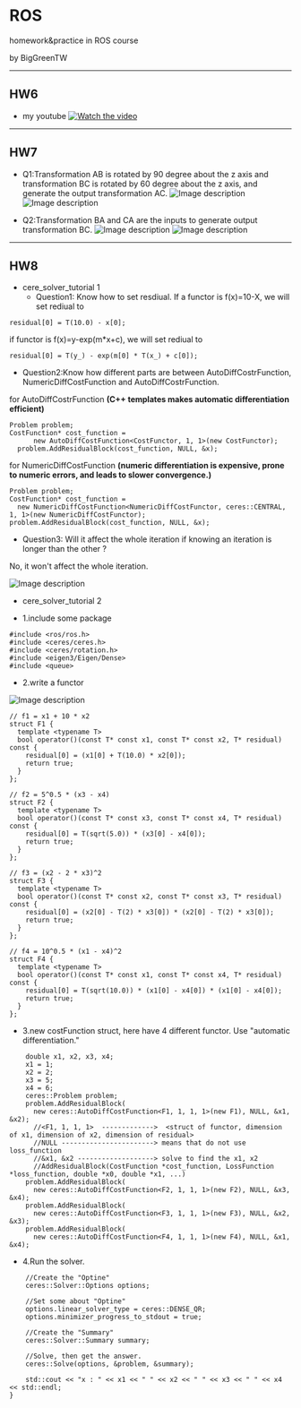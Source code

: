 # ROS
homework&amp;practice in ROS course

by BigGreenTW

---
## HW6
- my youtube
[![Watch the video](https://img.youtube.com/vi/cV2PwPAWOXM/maxresdefault.jpg)](https://youtu.be/cV2PwPAWOXM)

---
## HW7
- Q1:Transformation AB is rotated by 90 degree about the z axis and transformation BC is rotated by 60 degree about the z axis, and generate the output transformation AC.
![Image description](https://github.com/biggreentw/ROS/blob/master/source/HW7_P1-2.jpg)
![Image description](https://github.com/biggreentw/ROS/blob/master/source/HW7_P1.JPG)

- Q2:Transformation BA and CA are the inputs to generate output transformation BC.
![Image description](https://github.com/biggreentw/ROS/blob/master/source/HW7_P2-2.jpg)
![Image description](https://github.com/biggreentw/ROS/blob/master/source/HW7_P2.JPG)
---
## HW8
- cere_solver_tutorial 1
  + Question1: Know how to set resdiual.
    If a functor is f(x)=10-X, we will set rediual to
```c++=
residual[0] = T(10.0) - x[0];
```
if functor is f(x)=y-exp(m*x+c), we will set rediual to
```c++=
residual[0] = T(y_) - exp(m[0] * T(x_) + c[0]);
```
  + Question2:Know how different parts are between AutoDiffCostrFunction, NumericDiffCostFunction and AutoDiffCostrFunction.
    
for AutoDiffCostrFunction
**(C++ templates makes automatic differentiation efficient)**
```c++=
Problem problem;
CostFunction* cost_function =
      new AutoDiffCostFunction<CostFunctor, 1, 1>(new CostFunctor);
  problem.AddResidualBlock(cost_function, NULL, &x);
```
for NumericDiffCostFunction
**(numeric differentiation is expensive, prone to numeric errors, and leads to slower convergence.)**
```c++=
Problem problem;
CostFunction* cost_function =
  new NumericDiffCostFunction<NumericDiffCostFunctor, ceres::CENTRAL, 1, 1>(new NumericDiffCostFunctor);
problem.AddResidualBlock(cost_function, NULL, &x);
```

  + Question3: Will it affect the whole iteration if knowing an iteration is longer than the other ?
  
  No, it won't affect the whole iteration.
  
  ![Image description](https://github.com/biggreentw/ROS/blob/master/source/HW8_p1.JPG)

- cere_solver_tutorial 2
+ 1.include some package
```c++=
#include <ros/ros.h>
#include <ceres/ceres.h>
#include <ceres/rotation.h>
#include <eigen3/Eigen/Dense>
#include <queue>
```
+ 2.write a functor

![Image description](https://github.com/biggreentw/ROS/blob/master/source/HW8_p2.PNG)
```c++=
// f1 = x1 + 10 * x2
struct F1 {
  template <typename T>
  bool operator()(const T* const x1, const T* const x2, T* residual) const {
    residual[0] = (x1[0] + T(10.0) * x2[0]);
    return true;
  }
};

// f2 = 5^0.5 * (x3 - x4)
struct F2 {
  template <typename T>
  bool operator()(const T* const x3, const T* const x4, T* residual) const {
    residual[0] = T(sqrt(5.0)) * (x3[0] - x4[0]);
    return true;
  }
};

// f3 = (x2 - 2 * x3)^2
struct F3 {
  template <typename T>
  bool operator()(const T* const x2, const T* const x3, T* residual) const {
    residual[0] = (x2[0] - T(2) * x3[0]) * (x2[0] - T(2) * x3[0]);
    return true;
  }
};

// f4 = 10^0.5 * (x1 - x4)^2
struct F4 {
  template <typename T>
  bool operator()(const T* const x1, const T* const x4, T* residual) const {
    residual[0] = T(sqrt(10.0)) * (x1[0] - x4[0]) * (x1[0] - x4[0]);
    return true;
  }
};
```
+ 3.new costFunction struct, here have 4 different functor.  Use "automatic differentiation."
```c++=
    double x1, x2, x3, x4;
    x1 = 1;
    x2 = 2;
    x3 = 5;
    x4 = 6;
    ceres::Problem problem;
    problem.AddResidualBlock(
      new ceres::AutoDiffCostFunction<F1, 1, 1, 1>(new F1), NULL, &x1, &x2);
      //<F1, 1, 1, 1>  ------------->  <struct of functor, dimension of x1, dimension of x2, dimension of residual>
      //NULL -----------------------> means that do not use loss_function
      //&x1, &x2 -------------------> solve to find the x1, x2
      //AddResidualBlock(CostFunction *cost_function, LossFunction *loss_function, double *x0, double *x1, ...)
    problem.AddResidualBlock(
      new ceres::AutoDiffCostFunction<F2, 1, 1, 1>(new F2), NULL, &x3, &x4);
    problem.AddResidualBlock(
      new ceres::AutoDiffCostFunction<F3, 1, 1, 1>(new F3), NULL, &x2, &x3);
    problem.AddResidualBlock(
      new ceres::AutoDiffCostFunction<F4, 1, 1, 1>(new F4), NULL, &x1, &x4);
```
+ 4.Run the solver. 
```c++=
    //Create the "Optine"
    ceres::Solver::Options options;
    
    //Set some about "Optine"
    options.linear_solver_type = ceres::DENSE_QR;
    options.minimizer_progress_to_stdout = true;
    
    //Create the "Summary"
    ceres::Solver::Summary summary;
    
    //Solve, then get the answer.
    ceres::Solve(options, &problem, &summary);
    
    std::cout << "x : " << x1 << " " << x2 << " " << x3 << " " << x4 << std::endl;
}
```
  
